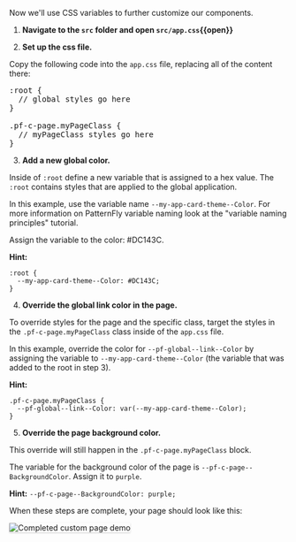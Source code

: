 Now we'll use CSS variables to further customize our components.

1) <strong>Navigate to the `src` folder and open `src/app.css`{{open}}</strong>

2) <strong>Set up the css file.</strong>

Copy the following code into the `app.css` file, replacing all of the content there:

<pre class="file" data-filename="src/app.css" data-target="replace">
:root {
  // global styles go here
}

.pf-c-page.myPageClass {
  // myPageClass styles go here
}
</pre>

3) <strong>Add a new global color.</strong>

Inside of `:root` define a new variable that is assigned to a hex value. The `:root` contains styles that are applied to the global application.

In this example, use the variable name `--my-app-card-theme--Color`. For more information on PatternFly variable naming look at the "variable naming principles" tutorial.

Assign the variable to the color: #DC143C.

<strong>Hint:</strong>
```
:root {
  --my-app-card-theme--Color: #DC143C;
}
```

4) <strong>Override the global link color in the page.</strong>

To override styles for the page and the specific class, target the styles in the `.pf-c-page.myPageClass` class inside of the `app.css` file.

In this example, override the color for `--pf-global--link--Color` by assigning the variable to `--my-app-card-theme--Color` (the variable that was added to the root in step 3).

<strong>Hint: </strong>
```
.pf-c-page.myPageClass {
  --pf-global--link--Color: var(--my-app-card-theme--Color);
}
```

5) <strong>Override the page background color.</strong>

This override will still happen in the `.pf-c-page.myPageClass` block.

The variable for the background color of the page is `--pf-c-page--BackgroundColor`. Assign it to `purple`.

<strong>Hint:</strong> `--pf-c-page--BackgroundColor: purple;`

When these steps are complete, your page should look like this:

<img src="react-customize/assets/step4.png" alt="Completed custom page demo" style="box-shadow: rgba(3, 3, 3, 0.2) 0px 1.25px 2.5px 0px;" />
